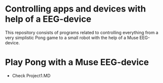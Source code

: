 # Controlling apps and devices with help of a EEG-device
This repository consists of programs related to controlling everything from a very simplistic Pong game to a small robot with the help of a Muse EEG-device.

# Play Pong with a Muse EEG-device

- Check Project1.MD
